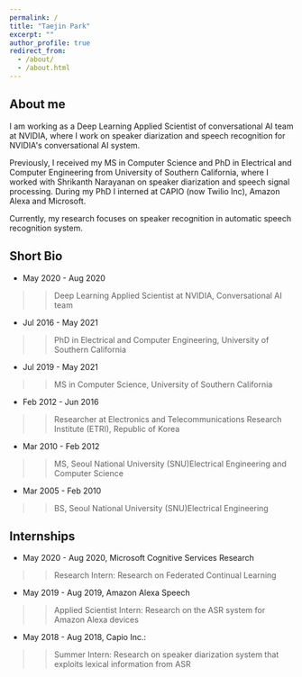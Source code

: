 ```yaml
---
permalink: /
title: "Taejin Park"
excerpt: ""
author_profile: true
redirect_from: 
  - /about/
  - /about.html
---
```


## About me

I am working as a Deep Learning Applied Scientist of conversational AI team at NVIDIA, where I work on speaker diarization and speech recognition for NVIDIA's conversational AI system. 

Previously, I received my MS in Computer Science and PhD in Electrical and Computer Engineering from University of Southern California, where I worked with Shrikanth Narayanan on speaker diarization and speech signal processing. During my PhD I interned at CAPIO (now Twilio Inc), Amazon Alexa and Microsoft. 

Currently, my research focuses on speaker recognition in automatic speech recognition system. 

## Short Bio

- May 2020 - Aug 2020
>> Deep Learning Applied Scientist at NVIDIA, Conversational AI team
- Jul 2016 - May 2021
>> PhD in Electrical and Computer Engineering, University of Southern California
- Jul 2019 - May 2021
>> MS in Computer Science, University of Southern California
- Feb 2012 - Jun 2016
>> Researcher at Electronics and Telecommunications Research Institute (ETRI), Republic of Korea
- Mar 2010 - Feb 2012
>> MS, Seoul National University (SNU)Electrical Engineering and Computer Science
- Mar 2005 - Feb 2010
>> BS, Seoul National University (SNU)Electrical Engineering

## Internships 

- May 2020 - Aug 2020, Microsoft Cognitive Services Research 
>> Research Intern: Research on Federated Continual Learning
- May 2019 - Aug 2019, Amazon Alexa Speech 
>> Applied Scientist Intern: Research on the ASR system for Amazon Alexa devices
- May 2018 - Aug 2018, Capio Inc.: 
>> Summer Intern: Research on speaker diarization system that exploits lexical information from ASR



